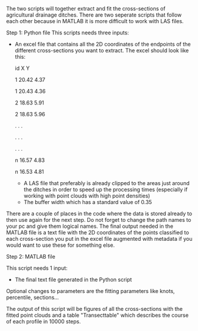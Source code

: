 The two scripts will together extract and fit the cross-sections of agricultural drainage ditches. There are two seperate scripts that follow each other because in MATLAB it is more difficult to work with LAS files.

Step 1: Python file
This scripts needs three inputs: 

- An excel file that contains all the 2D coordinates of the endpoints of the different cross-sections you want to extract. The excel should look like this:

  id      X      Y
  
  1      20.42   4.37
  
  1      20.43   4.36
  
  2      18.63   5.91
  
  2      18.63   5.96
  
  .      .       .
  
  .      .       .
  
  .      .       .
  
  n      16.57  4.83
  
  n      16.53  4.81

  - A LAS file that preferably is already clipped to the areas just around the ditches in order to speed up the processing times (especially if working with point clouds with high point densities)
  - The buffer width which has a standard value of 0.35
 
There are a couple of places in the code where the data is stored already to then use again for the next step. Do not forget to change the path names to your pc and give them logical names.
The final output needed in the MATLAB file is a text file with the 2D coordinates of the points classified to each cross-section you put in the excel file augmented with metadata if you would want to use these for something else.
 
Step 2: MATLAB file

This script needs 1 input:

- The final text file generated in the Python script

Optional changes to parameters are the fitting parameters like knots, percentile, sections...

The output of this script will be figures of all the cross-sections with the fitted point clouds and a table "Transecttable" which describes the course of each profile in 10000 steps.
